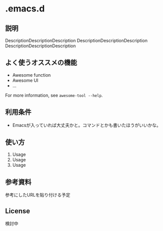 
# .emacs.d

## 説明

DescriptionDescriptionDescription
DescriptionDescriptionDescription
DescriptionDescriptionDescription

## よく使うオススメの機能

- Awesome function
- Awesome UI
- ...

For more information, see `awesome-tool --help`.

## 利用条件

- Emacsが入っていれば大丈夫かと。コマンドとかも書いたほうがいいかな。

## 使い方

1. Usage
2. Usage
3. Usage

## 参考資料

参考にしたURLを貼り付ける予定

## License

検討中
